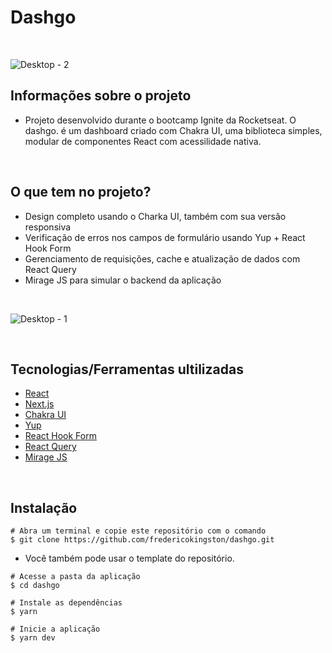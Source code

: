 # Dashgo

&nbsp;

![Desktop - 2](https://user-images.githubusercontent.com/29828278/121439774-f59fd900-c95c-11eb-9406-bf6123c6b029.png)

## Informações sobre o projeto

* Projeto desenvolvido durante o bootcamp Ignite da Rocketseat. O dashgo. é um dashboard criado com Chakra UI, uma biblioteca simples, modular de componentes React com acessilidade nativa.

&nbsp;

## O que tem no projeto?

* Design completo usando o Charka UI, também com sua versão responsiva
* Verificação de erros nos campos de formulário usando Yup + React Hook Form
* Gerenciamento de requisições, cache e atualização de dados com React Query
* Mirage JS para simular o backend da aplicação

&nbsp;

![Desktop - 1](https://user-images.githubusercontent.com/29828278/121439762-f0428e80-c95c-11eb-882f-0ad37e869311.png)

&nbsp;

## Tecnologias/Ferramentas ultilizadas

* [React](https://pt-br.reactjs.org/E)
* [Next.js](https://nextjs.org/)
* [Chakra UI](https://chakra-ui.com/)
* [Yup](https://github.com/jquense/yup)
* [React Hook Form](https://react-hook-form.com/)
* [React Query](https://react-query.tanstack.com/)
* [Mirage JS](https://miragejs.com/)

&nbsp;

## Instalação
```
# Abra um terminal e copie este repositório com o comando
$ git clone https://github.com/fredericokingston/dashgo.git
```
* Você também pode usar o template do repositório.

```
# Acesse a pasta da aplicação
$ cd dashgo

# Instale as dependências
$ yarn

# Inicie a aplicação
$ yarn dev

```

&nbsp;